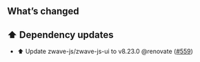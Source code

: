 ## What’s changed

## ⬆️ Dependency updates

- ⬆️ Update zwave-js/zwave-js-ui to v8.23.0 @renovate ([#559](https://github.com/hassio-addons/addon-zwave-js-ui/pull/559))
